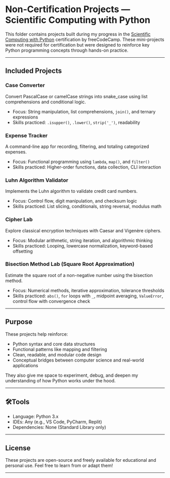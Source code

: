 # Non-Certification Projects — Scientific Computing with Python

This folder contains projects built during my progress in the [Scientific Computing with Python](https://www.freecodecamp.org/learn/scientific-computing-with-python/) certification by freeCodeCamp. These mini-projects were not required for certification but were designed to reinforce key Python programming concepts through hands-on practice.

---

## Included Projects

### Case Converter
Convert PascalCase or camelCase strings into snake_case using list comprehensions and conditional logic.

- Focus: String manipulation, list comprehensions, `join()`, and ternary expressions
- Skills practiced: `.isupper()`, `.lower()`, `strip('_')`, readability

### Expense Tracker
A command-line app for recording, filtering, and totaling categorized expenses.

- Focus: Functional programming using `lambda`, `map()`, and `filter()`
- Skills practiced: Higher-order functions, data collection, CLI interaction

### Luhn Algorithm Validator
Implements the Luhn algorithm to validate credit card numbers.

- Focus: Control flow, digit manipulation, and checksum logic
- Skills practiced: List slicing, conditionals, string reversal, modulus math

### Cipher Lab
Explore classical encryption techniques with Caesar and Vigenère ciphers.

- Focus: Modular arithmetic, string iteration, and algorithmic thinking
- Skills practiced: Looping, lowercase normalization, keyword-based offsetting

### Bisection Method Lab (Square Root Approximation)
Estimate the square root of a non-negative number using the bisection method.

- Focus: Numerical methods, iterative approximation, tolerance thresholds  
- Skills practiced: `abs()`, `for` loops with `_`, midpoint averaging, `ValueError`, control flow with convergence check

---

## Purpose

These projects help reinforce:
- Python syntax and core data structures
- Functional patterns like mapping and filtering
- Clean, readable, and modular code design
- Conceptual bridges between computer science and real-world applications

They also give me space to experiment, debug, and deepen my understanding of how Python works under the hood.

---

## 🛠Tools

- Language: Python 3.x
- IDEs: Any (e.g., VS Code, PyCharm, Replit)
- Dependencies: None (Standard Library only)

---

## License

These projects are open-source and freely available for educational and personal use. Feel free to learn from or adapt them!

---
